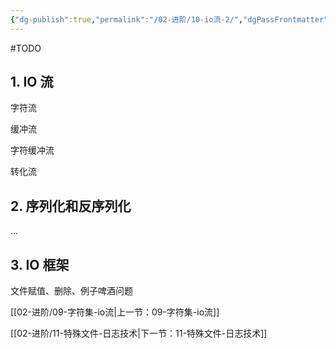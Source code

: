 ```yaml
---
{"dg-publish":true,"permalink":"/02-进阶/10-io流-2/","dgPassFrontmatter":true}
---
```



#TODO 

## 1. IO 流

字符流

缓冲流

字符缓冲流

转化流

## 2. 序列化和反序列化

...

## 3. IO 框架

文件赋值、删除、例子啤酒问题

[[02-进阶/09-字符集-io流\|上一节：09-字符集-io流]]

[[02-进阶/11-特殊文件-日志技术\|下一节：11-特殊文件-日志技术]]